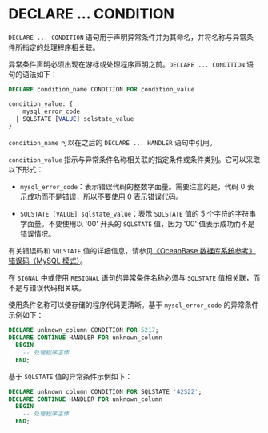 # DECLARE ... CONDITION 

`DECLARE ... CONDITION` 语句用于声明异常条件并为其命名，并将名称与异常条件所指定的处理程序相关联。

异常条件声明必须出现在游标或处理程序声明之前。`DECLARE ... CONDITION` 语句的语法如下：

```sql
DECLARE condition_name CONDITION FOR condition_value

condition_value: {
    mysql_error_code
  | SQLSTATE [VALUE] sqlstate_value
}
```

`condition_name` 可以在之后的 `DECLARE ... HANDLER` 语句中引用。

`condition_value` 指示与异常条件名称相关联的指定条件或条件类别。它可以采取以下形式：

* `mysql_error_code`：表示错误代码的整数字面量。需要注意的是，代码 0 表示成功而不是错误，所以不要使用 0 表示错误代码。

* `SQLSTATE [VALUE] sqlstate_value`：表示 `SQLSTATE` 值的 5 个字符的字符串字面量。不要使用以 '00' 开头的 `SQLSTATE` 值，因为 '00' 值表示成功而不是错误情况。


有关错误码和 `SQLSTATE` 值的详细信息，请参见[《OceanBase 数据库系统参考》错误码（MySQL 模式）](https://www.oceanbase.com/docs/enterprise/oceanbase-database/oceanbase-database/V3.2.3/use-error-information-1)。

在 `SIGNAL` 中或使用 `RESIGNAL` 语句的异常条件名称必须与 `SQLSTATE` 值相关联，而不是与错误代码相关联。

使用条件名称可以使存储的程序代码更清晰。基于 `mysql_error_code` 的异常条件示例如下：

```sql
DECLARE unknown_column CONDITION FOR 5217;
DECLARE CONTINUE HANDLER FOR unknown_column
  BEGIN
    -- 处理程序主体
  END;
```

基于 `SQLSTATE` 值的异常条件示例如下：

```sql
DECLARE unknown_column CONDITION FOR SQLSTATE '42S22';
DECLARE CONTINUE HANDLER FOR unknown_column
  BEGIN
    -- 处理程序主体
  END;
```